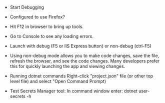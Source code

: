 * Start Debugging
* Configured to use Firefox?
* Hit F12 in browser to bring up tools.
* Go to Console to see any loading errors.

* Launch with debug (F5 or IIS Express button) or non-debug (ctrl-F5)

* Using non-debug mode allows you to make code changes, save the file, refresh the browser, and see the code changes.
 Many developers prefer this for quickly launching the app and viewing changes.

 * Running dotnet commands
   Right-click "project.json" file (or other top level file) and select "Open Command Prompt)

* Test Secrets Manager tool: In command window enter: dotnet user-secrets -h